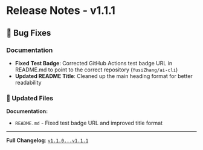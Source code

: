 # Release Notes - v1.1.1

## 🔧 Bug Fixes

### **Documentation**
- **Fixed Test Badge**: Corrected GitHub Actions test badge URL in README.md to point to the correct repository (`YusiZhang/ai-cli`)
- **Updated README Title**: Cleaned up the main heading format for better readability

### 📁 Updated Files

**Documentation:**
- `README.md` - Fixed test badge URL and improved title format

---

**Full Changelog**: [`v1.1.0...v1.1.1`](https://github.com/YusiZhang/ai-cli/compare/v1.1.0...v1.1.1)
